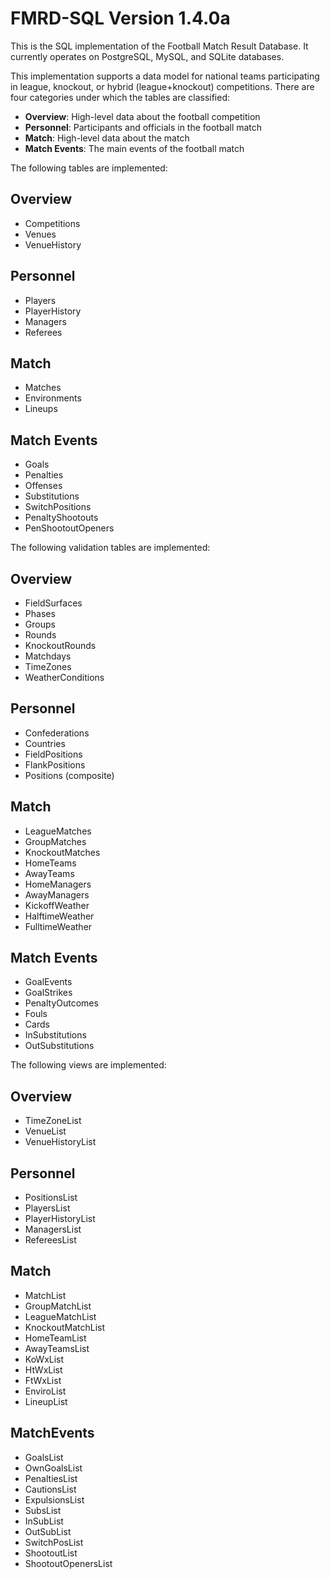 FMRD-SQL Version 1.4.0a
=======================

This is the SQL implementation of the Football Match Result Database.
It currently operates on PostgreSQL, MySQL, and SQLite databases.

This implementation supports a data model for national teams participating in
league, knockout, or hybrid (league+knockout) competitions.  There 
are four categories under which the tables are classified:

* **Overview**: High-level data about the football competition
* **Personnel**: Participants and officials in the football match
* **Match**: High-level data about the match
* **Match Events**: The main events of the football match

The following tables are implemented:

Overview
--------

* Competitions
* Venues
* VenueHistory

Personnel
---------

* Players
* PlayerHistory
* Managers
* Referees

Match
-----

* Matches
* Environments
* Lineups

Match Events
------------

* Goals
* Penalties
* Offenses
* Substitutions
* SwitchPositions
* PenaltyShootouts
* PenShootoutOpeners

The following validation tables are implemented:

Overview
--------

* FieldSurfaces
* Phases
* Groups
* Rounds
* KnockoutRounds
* Matchdays
* TimeZones
* WeatherConditions

Personnel
---------

* Confederations
* Countries
* FieldPositions
* FlankPositions
* Positions (composite)

Match
-----

* LeagueMatches
* GroupMatches
* KnockoutMatches
* HomeTeams
* AwayTeams
* HomeManagers
* AwayManagers
* KickoffWeather
* HalftimeWeather
* FulltimeWeather

Match Events
------------

* GoalEvents
* GoalStrikes
* PenaltyOutcomes
* Fouls
* Cards
* InSubstitutions
* OutSubstitutions

The following views are implemented:

Overview
--------

* TimeZoneList
* VenueList
* VenueHistoryList

Personnel
---------

* PositionsList
* PlayersList
* PlayerHistoryList
* ManagersList
* RefereesList

Match
-----

* MatchList
* GroupMatchList
* LeagueMatchList
* KnockoutMatchList
* HomeTeamList
* AwayTeamsList
* KoWxList
* HtWxList
* FtWxList
* EnviroList
* LineupList

MatchEvents
-----------

* GoalsList
* OwnGoalsList
* PenaltiesList
* CautionsList
* ExpulsionsList
* SubsList
* InSubList
* OutSubList
* SwitchPosList
* ShootoutList
* ShootoutOpenersList
